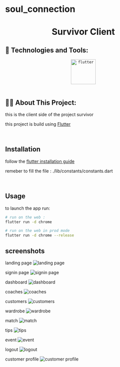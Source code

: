 # soul_connection
<h1 align="center">Survivor Client </h1>

## 💼 Technologies and Tools:
<div align="center">
    <code><img height="80" src="https://github.com/aimeric44uwu/aimeric44uwu/blob/main/img/flutter.svg?raw=true" alt="flutter"></code>
</div>

<br/>

## 👨‍💻 About This Project:
this is the client side of the project survivor

this project is build using [Flutter](https://flutter.dev/)

<br/>

## Installation
follow the [flutter installation guide](https://docs.flutter.dev/get-started?install)
<br/>

remeber to fill the file : ./lib/constants/constants.dart

<br/>


## Usage


to launch the app run:
```bash
# run on the web :
flutter run -d chrome

# run on the web in prod mode 
flutter run -d chrome --release
```

## screenshots

landing page
![landing page](https://github.com/onvasrouler/SURVIVOR/blob/main/client/screenshot/landing-page.png?raw=true)

signin page
![signin page](https://github.com/onvasrouler/SURVIVOR/blob/main/client/screenshot/signin-page.png?raw=true)

dashboard
![dashboard](https://github.com/onvasrouler/SURVIVOR/blob/main/client/screenshot/dashboard.png?raw=true)

coaches
![coaches](https://github.com/onvasrouler/SURVIVOR/blob/main/client/screenshot/coaches.png?raw=true)

customers
![customers](https://github.com/onvasrouler/SURVIVOR/blob/main/client/screenshot/customers.png?raw=true)

wardrobe
![wardrobe](https://github.com/onvasrouler/SURVIVOR/blob/main/client/screenshot/wardrobe.png?raw=true)

match
![match](https://github.com/onvasrouler/SURVIVOR/blob/main/client/screenshot/matches.png?raw=true)

tips
![tips](https://github.com/onvasrouler/SURVIVOR/blob/main/client/screenshot/tips.png?raw=true)

event
![event](https://github.com/onvasrouler/SURVIVOR/blob/main/client/screenshot/event.png?raw=true)

logout
![logout](https://github.com/onvasrouler/SURVIVOR/blob/main/client/screenshot/logout.png?raw=true)

customer profile
![customer profile](https://github.com/onvasrouler/SURVIVOR/blob/main/client/screenshot/customer-profile.png?raw=true)